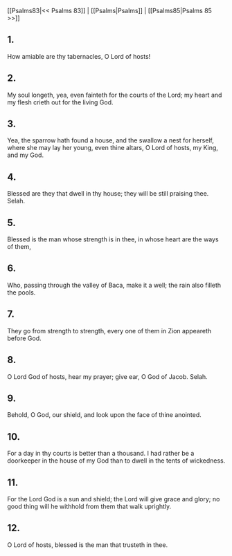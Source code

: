[[Psalms83|<< Psalms 83]] | [[Psalms|Psalms]] | [[Psalms85|Psalms 85 >>]]
## 1.
How amiable are thy tabernacles, O Lord of hosts!
## 2.
My soul longeth, yea, even fainteth for the courts of the Lord; my heart and my flesh crieth out for the living God.
## 3.
Yea, the sparrow hath found a house, and the swallow a nest for herself, where she may lay her young, even thine altars, O Lord of hosts, my King, and my God.
## 4.
Blessed are they that dwell in thy house; they will be still praising thee. Selah.
## 5.
Blessed is the man whose strength is in thee, in whose heart are the ways of them,
## 6.
Who, passing through the valley of Baca, make it a well; the rain also filleth the pools.
## 7.
They go from strength to strength, every one of them in Zion appeareth before God.
## 8.
O Lord God of hosts, hear my prayer; give ear, O God of Jacob. Selah.
## 9.
Behold, O God, our shield, and look upon the face of thine anointed.
## 10.
For a day in thy courts is better than a thousand. I had rather be a doorkeeper in the house of my God than to dwell in the tents of wickedness.
## 11.
For the Lord God is a sun and shield; the Lord will give grace and glory; no good thing will he withhold from them that walk uprightly.
## 12.
O Lord of hosts, blessed is the man that trusteth in thee.

